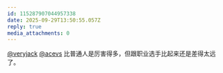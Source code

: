 ```yaml
---
id: 115287907044957338
date: 2025-09-29T13:50:55.057Z
reply: true
media_attachments: 0
---
```


<p><span class="h-card" translate="no"><a href="https://mastodon.social/@veryjack" class="u-url mention" rel="nofollow noopener" target="_blank">@<span>veryjack</span></a></span> <span class="h-card" translate="no"><a href="https://mastodon.social/@acevs" class="u-url mention" rel="nofollow noopener" target="_blank">@<span>acevs</span></a></span> 比普通人是厉害得多，但跟职业选手比起来还是差得太远了。</p>

